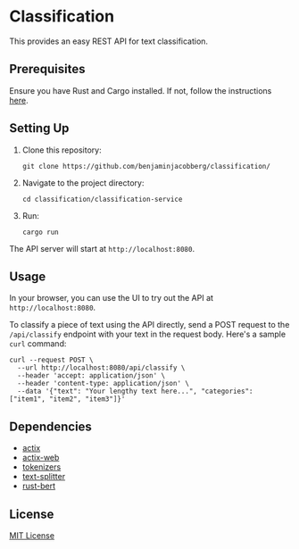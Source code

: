 # Classification

This provides an easy REST API for text classification.

## Prerequisites

Ensure you have Rust and Cargo installed. If not, follow the instructions [here](https://www.rust-lang.org/learn/get-started).

## Setting Up

1. Clone this repository:
    ```shell
    git clone https://github.com/benjaminjacobberg/classification/
    ```

2. Navigate to the project directory:
    ```shell
    cd classification/classification-service
    ```

3. Run:
    ```shell
    cargo run
    ```

The API server will start at `http://localhost:8080`.

## Usage

In your browser, you can use the UI to try out the API at `http://localhost:8080`.

To classify a piece of text using the API directly, send a POST request to the `/api/classify` endpoint with your text in the request body. Here's a sample `curl` command:

```shell
curl --request POST \
  --url http://localhost:8080/api/classify \
  --header 'accept: application/json' \
  --header 'content-type: application/json' \
  --data '{"text": "Your lengthy text here...", "categories": ["item1", "item2", "item3"]}'
```

## Dependencies

- [actix](https://github.com/actix/actix)
- [actix-web](https://github.com/actix/actix-web)
- [tokenizers](https://github.com/huggingface/tokenizers)
- [text-splitter](https://github.com/benbrandt/text-splitter)
- [rust-bert](https://github.com/guillaume-be/rust-bert)

## License

[MIT License](LICENSE)